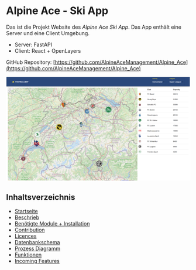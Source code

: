 # Alpine Ace - Ski App

Das ist die Projekt Website des *Alpine Ace Ski App*. Das App enthält eine Server und eine Client Umgebung.
- Server: FastAPI
- Client: React + OpenLayers

GitHub Repository: [https://github.com/AlpineAceManagement/Alpine_Ace](https://github.com/AlpineAceManagement/Alpine_Ace)

![GDI Projekt Screenshot](screenshot.png)

## Inhaltsverzeichnis
- [Startseite](./index)
- [Beschrieb](./beschrieb)
- [Benötigte Module + Installation](./installation)
- [Contribution](./contribution)
- [Licences](./licences)
- [Datenbankschema](./datenbankschema)
- [Prozess Diagramm](./prozess)
- [Funktionen](./funktionen)
- [Incoming Features](./features)